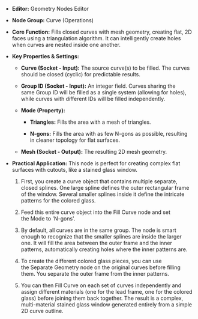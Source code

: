 - **Editor:** Geometry Nodes Editor
    
- **Node Group:** Curve (Operations)
    
- **Core Function:** Fills closed curves with mesh geometry, creating flat, 2D faces using a triangulation algorithm. It can intelligently create holes when curves are nested inside one another.
    
- **Key Properties & Settings:**
    
    - **Curve (Socket - Input):** The source curve(s) to be filled. The curves should be closed (cyclic) for predictable results.
        
    - **Group ID (Socket - Input):** An integer field. Curves sharing the same Group ID will be filled as a single system (allowing for holes), while curves with different IDs will be filled independently.
        
    - **Mode (Property):**
        
        - **Triangles:** Fills the area with a mesh of triangles.
            
        - **N-gons:** Fills the area with as few N-gons as possible, resulting in cleaner topology for flat surfaces.
            
    - **Mesh (Socket - Output):** The resulting 2D mesh geometry.
        
- **Practical Application:** This node is perfect for creating complex flat surfaces with cutouts, like a stained glass window.
    
    1. First, you create a curve object that contains multiple separate, closed splines. One large spline defines the outer rectangular frame of the window. Several smaller splines inside it define the intricate patterns for the colored glass.
        
    2. Feed this entire curve object into the Fill Curve node and set the Mode to 'N-gons'.
        
    3. By default, all curves are in the same group. The node is smart enough to recognize that the smaller splines are inside the larger one. It will fill the area between the outer frame and the inner patterns, automatically creating holes where the inner patterns are.
        
    4. To create the different colored glass pieces, you can use the Separate Geometry node on the original curves before filling them. You separate the outer frame from the inner patterns.
        
    5. You can then Fill Curve on each set of curves independently and assign different materials (one for the lead frame, one for the colored glass) before joining them back together. The result is a complex, multi-material stained glass window generated entirely from a simple 2D curve outline.